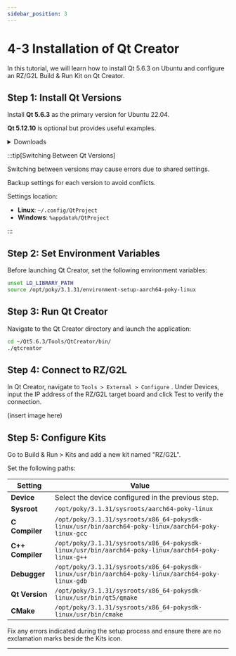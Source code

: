 ```yaml
---
sidebar_position: 3
---
```


# 4-3 Installation of Qt Creator

In this tutorial, we will learn how to install Qt 5.6.3 on Ubuntu and configure an RZ/G2L Build & Run Kit on Qt Creator.

## Step 1: Install Qt Versions

Install **Qt 5.6.3** as the primary version for Ubuntu 22.04.

**Qt 5.12.10** is optional but provides useful examples.

<details>
  <summary>Downloads</summary>

- [Qt5.6.3 Download](https://download.qt.io/new_archive/qt/5.6/5.6.3/)
- [Qt5.12.10 Download](https://download.qt.io/archive/qt/5.12/5.12.10/)

</details>

:::tip[Switching Between Qt Versions]

Switching between versions may cause errors due to shared settings.

Backup settings for each version to avoid conflicts.

Settings location:
- **Linux**: `~/.config/QtProject`
- **Windows**: `%appdata%/QtProject`

:::

## Step 2: Set Environment Variables

Before launching Qt Creator, set the following environment variables:

```bash
unset LD_LIBRARY_PATH
source /opt/poky/3.1.31/environment-setup-aarch64-poky-linux
```

## Step 3: Run Qt Creator

Navigate to the Qt Creator directory and launch the application:

```bash
cd ~/Qt5.6.3/Tools/QtCreator/bin/
./qtcreator
```

## Step 4: Connect to RZ/G2L

In Qt Creator, navigate to `Tools > External > Configure`
.
Under Devices, input the IP address of the RZ/G2L target board and click Test to verify the connection.

(insert image here)

## Step 5: Configure Kits

Go to Build & Run > Kits and add a new kit named "RZ/G2L".

Set the following paths:

| **Setting**        | **Value**                                                                                                   |
|--------------------|-------------------------------------------------------------------------------------------------------------|
| **Device**         | Select the device configured in the previous step.                                                          |
| **Sysroot**        | `/opt/poky/3.1.31/sysroots/aarch64-poky-linux`                                                              |
| **C Compiler**     | `/opt/poky/3.1.31/sysroots/x86_64-pokysdk-linux/usr/bin/aarch64-poky-linux/aarch64-poky-linux-gcc`          |
| **C++ Compiler**   | `/opt/poky/3.1.31/sysroots/x86_64-pokysdk-linux/usr/bin/aarch64-poky-linux/aarch64-poky-linux-g++`          |
| **Debugger**       | `/opt/poky/3.1.31/sysroots/x86_64-pokysdk-linux/usr/bin/aarch64-poky-linux/aarch64-poky-linux-gdb`          |
| **Qt Version**     | `/opt/poky/3.1.31/sysroots/x86_64-pokysdk-linux/usr/bin/qt5/qmake`                                          |
| **CMake**          | `/opt/poky/3.1.31/sysroots/x86_64-pokysdk-linux/usr/bin/cmake`                                              |

Fix any errors indicated during the setup process and ensure there are no exclamation marks beside the Kits icon.

---